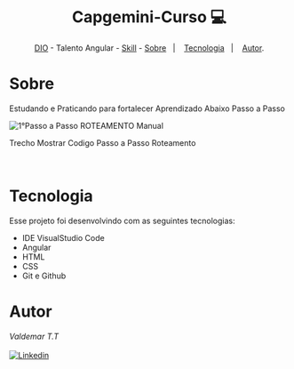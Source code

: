 <h1 align="center"> Capgemini-Curso 💻 </h1>

<p align="center"> <a href="https://web.dio.me/home" target="_blank">DIO</a> - Talento Angular - <a href="https://www.linkedin.com/in/valdemar-teider-5336b394/" target="_blank">Skill</a> -
  <a href="http://capgeminischool.brazilsouth.cloudapp.azure.com/" target="_blank>capgeminischool</a> </p>

<p align="center">
<a href="#sobre">Sobre</a>&nbsp;&nbsp;&nbsp|&nbsp;&nbsp;&nbsp;
<a href="#tecnologia">Tecnologia</a>&nbsp;&nbsp;&nbsp|&nbsp;&nbsp;&nbsp;
<a href="#autor">Autor</a>.</p>

# Sobre
Estudando e Praticando para fortalecer Aprendizado Abaixo Passo a Passo


![1°Passo a Passo ROTEAMENTO Manual](https://github.com/1985Valdemar/Capgemini-Curso/assets/114195427/a148e479-9fa9-4080-8683-8898f24f21b3)
<p> Trecho Mostrar Codigo Passo a Passo Roteamento</p>

<br>

# Tecnologia

Esse projeto foi desenvolvindo com as seguintes tecnologias:

- IDE VisualStudio Code
- Angular
- HTML
- CSS
- Git e Github

# Autor

_Valdemar T.T_
<br>
<br>
[![Linkedin](https://img.shields.io/badge/VALDEMAR-0077B5?style=for-the-badge&logo=linkedin&logoColor=white)](https://www.linkedin.com/in/valdemar-teider-5336b394/)
